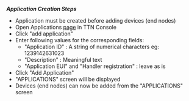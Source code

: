 ***Application Creation Steps***
- Application must be created before adding devices (end nodes)
- Open Applications [page](https://console.thethingsnetwork.org/applications) in TTN Console
- Click "add application"
- Enter following values for the corresponding fields:
    - "Application ID" : A string of numerical characters eg: 1239142631023
    - "Description" : Meaningful text
    - "Application EUI" and "Handler registration" : leave as is
- Click "Add Application"
- "APPLICATIONS" screen will be displayed
- Devices (end nodes) can now be added from the "APPLICATIONS" screen